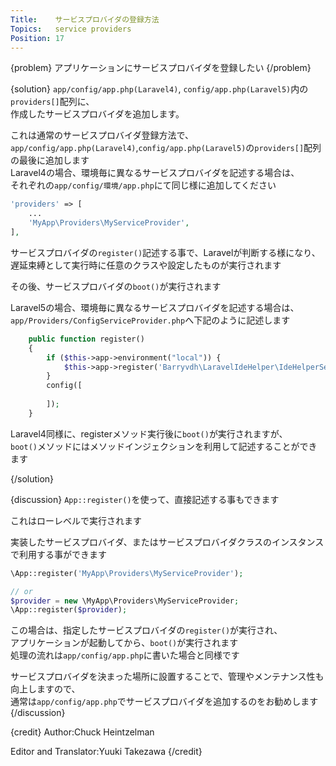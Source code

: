 ```yaml
---
Title:    サービスプロバイダの登録方法
Topics:   service providers
Position: 17
---
```


{problem}
アプリケーションにサービスプロバイダを登録したい
{/problem}

{solution}
`app/config/app.php(Laravel4)`, `config/app.php(Laravel5)`内の`providers[]`配列に、  
作成したサービスプロバイダを追加します。

これは通常のサービスプロバイダ登録方法で、  
`app/config/app.php(Laravel4)`,`config/app.php(Laravel5)`の`providers[]`配列の最後に追加します  
Laravel4の場合、環境毎に異なるサービスプロバイダを記述する場合は、  
それぞれの`app/config/環境/app.php`にて同じ様に追加してください

```php
'providers' => [
    ...
    'MyApp\Providers\MyServiceProvider',
],
```

サービスプロバイダの`register()`記述する事で、Laravelが判断する様になり、  
遅延束縛として実行時に任意のクラスや設定したものが実行されます  

その後、サービスプロバイダの`boot()`が実行されます

Laravel5の場合、環境毎に異なるサービスプロバイダを記述する場合は、  
`app/Providers/ConfigServiceProvider.php`へ下記のように記述します  

```php
	public function register()
	{
		if ($this->app->environment("local")) {
			$this->app->register('Barryvdh\LaravelIdeHelper\IdeHelperServiceProvider');
		}
		config([
			
		]);
	}
```
Laravel4同様に、registerメソッド実行後に`boot()`が実行されますが、  
`boot()`メソッドにはメソッドインジェクションを利用して記述することができます


{/solution}

{discussion}
`App::register()`を使って、直接記述する事もできます

これはローレベルで実行されます

実装したサービスプロバイダ、またはサービスプロバイダクラスのインスタンスで利用する事ができます

```php
\App::register('MyApp\Providers\MyServiceProvider');

// or
$provider = new \MyApp\Providers\MyServiceProvider;
\App::register($provider);
```

この場合は、指定したサービスプロバイダの`register()`が実行され、  
アプリケーションが起動してから、`boot()`が実行されます  
処理の流れは`app/config/app.php`に書いた場合と同様です

サービスプロバイダを決まった場所に設置することで、管理やメンテナンス性も向上しますので、  
通常は`app/config/app.php`でサービスプロバイダを追加するのをお勧めします
{/discussion}

{credit}
Author:Chuck Heintzelman

Editor and Translator:Yuuki Takezawa
{/credit}
